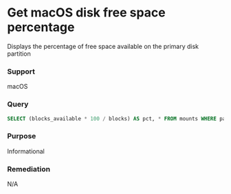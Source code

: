 # Get macOS disk free space percentage

Displays the percentage of free space available on the primary disk partition

### Support
macOS

### Query
```sql
SELECT (blocks_available * 100 / blocks) AS pct, * FROM mounts WHERE path = '/';
```

### Purpose

Informational

### Remediation

N/A